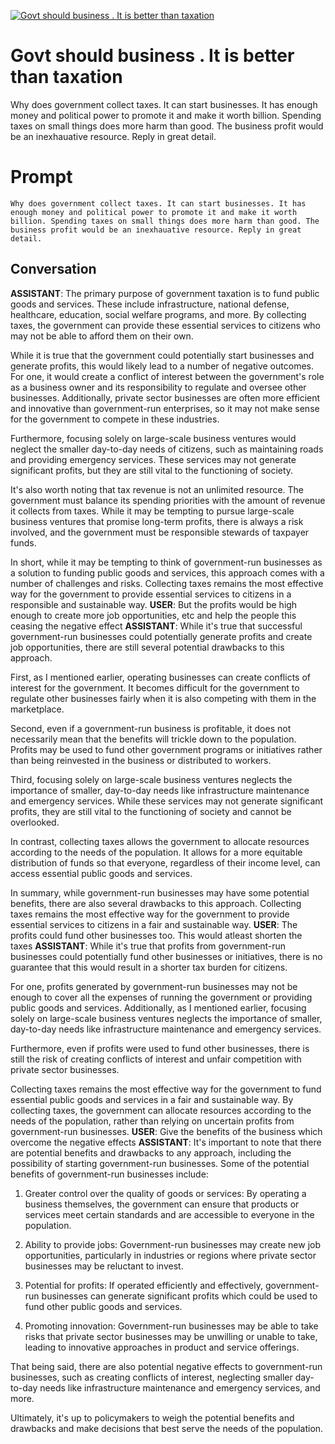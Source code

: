 
[![Govt should business . It is better than taxation](https://flow-prompt-covers.s3.us-west-1.amazonaws.com/icon/futuristic/futu_2.png)]()
# Govt should business . It is better than taxation 
Why does government collect taxes. It can start businesses. It has enough money and political power to promote it and make it worth billion. Spending taxes on small things does more harm than good. The business profit would be an inexhauative resource. Reply in great detail. 

# Prompt

```
Why does government collect taxes. It can start businesses. It has enough money and political power to promote it and make it worth billion. Spending taxes on small things does more harm than good. The business profit would be an inexhauative resource. Reply in great detail. 
```

## Conversation

**ASSISTANT**: The primary purpose of government taxation is to fund public goods and services. These include infrastructure, national defense, healthcare, education, social welfare programs, and more. By collecting taxes, the government can provide these essential services to citizens who may not be able to afford them on their own. 



While it is true that the government could potentially start businesses and generate profits, this would likely lead to a number of negative outcomes. For one, it would create a conflict of interest between the government's role as a business owner and its responsibility to regulate and oversee other businesses. Additionally, private sector businesses are often more efficient and innovative than government-run enterprises, so it may not make sense for the government to compete in these industries.



Furthermore, focusing solely on large-scale business ventures would neglect the smaller day-to-day needs of citizens, such as maintaining roads and providing emergency services. These services may not generate significant profits, but they are still vital to the functioning of society.



It's also worth noting that tax revenue is not an unlimited resource. The government must balance its spending priorities with the amount of revenue it collects from taxes. While it may be tempting to pursue large-scale business ventures that promise long-term profits, there is always a risk involved, and the government must be responsible stewards of taxpayer funds.



In short, while it may be tempting to think of government-run businesses as a solution to funding public goods and services, this approach comes with a number of challenges and risks. Collecting taxes remains the most effective way for the government to provide essential services to citizens in a responsible and sustainable way.
**USER**: But the profits would be high enough to create more job opportunities, etc and help the people this ceasing the negative effect
**ASSISTANT**: While it's true that successful government-run businesses could potentially generate profits and create job opportunities, there are still several potential drawbacks to this approach.



First, as I mentioned earlier, operating businesses can create conflicts of interest for the government. It becomes difficult for the government to regulate other businesses fairly when it is also competing with them in the marketplace.



Second, even if a government-run business is profitable, it does not necessarily mean that the benefits will trickle down to the population. Profits may be used to fund other government programs or initiatives rather than being reinvested in the business or distributed to workers.



Third, focusing solely on large-scale business ventures neglects the importance of smaller, day-to-day needs like infrastructure maintenance and emergency services. While these services may not generate significant profits, they are still vital to the functioning of society and cannot be overlooked.



In contrast, collecting taxes allows the government to allocate resources according to the needs of the population. It allows for a more equitable distribution of funds so that everyone, regardless of their income level, can access essential public goods and services.



In summary, while government-run businesses may have some potential benefits, there are also several drawbacks to this approach. Collecting taxes remains the most effective way for the government to provide essential services to citizens in a fair and sustainable way.
**USER**: The profits could fund other businesses too. This would atleast shorten the taxes
**ASSISTANT**: While it's true that profits from government-run businesses could potentially fund other businesses or initiatives, there is no guarantee that this would result in a shorter tax burden for citizens. 



For one, profits generated by government-run businesses may not be enough to cover all the expenses of running the government or providing public goods and services. Additionally, as I mentioned earlier, focusing solely on large-scale business ventures neglects the importance of smaller, day-to-day needs like infrastructure maintenance and emergency services.



Furthermore, even if profits were used to fund other businesses, there is still the risk of creating conflicts of interest and unfair competition with private sector businesses.



Collecting taxes remains the most effective way for the government to fund essential public goods and services in a fair and sustainable way. By collecting taxes, the government can allocate resources according to the needs of the population, rather than relying on uncertain profits from government-run businesses.
**USER**: Give the benefits of the business which overcome the negative effects
**ASSISTANT**: It's important to note that there are potential benefits and drawbacks to any approach, including the possibility of starting government-run businesses. Some of the potential benefits of government-run businesses include:



1. Greater control over the quality of goods or services: By operating a business themselves, the government can ensure that products or services meet certain standards and are accessible to everyone in the population.



2. Ability to provide jobs: Government-run businesses may create new job opportunities, particularly in industries or regions where private sector businesses may be reluctant to invest.



3. Potential for profits: If operated efficiently and effectively, government-run businesses can generate significant profits which could be used to fund other public goods and services.



4. Promoting innovation: Government-run businesses may be able to take risks that private sector businesses may be unwilling or unable to take, leading to innovative approaches in product and service offerings.



That being said, there are also potential negative effects to government-run businesses, such as creating conflicts of interest, neglecting smaller day-to-day needs like infrastructure maintenance and emergency services, and more. 



Ultimately, it's up to policymakers to weigh the potential benefits and drawbacks and make decisions that best serve the needs of the population.


